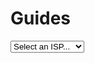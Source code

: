# Guides

<div style="padding: 0 0 1.25em 0">
  <select isp autocomplete="off" class="md-button button-arrow"> 
    <option value="#">Select an ISP...</option>
    <option value="att">AT&T</option>
    <option value="bell-aliant">Bell Aliant</option>
    <option value="bell-canada">Bell Canada</option>
    <option value="bell-mts">Bell MTS</option>
    <option value="frontier">Frontier</option>
    <option value="telus">Telus</option>
    <option value="virgin-media">Virgin Media O2</option>
  </select>
</div>

